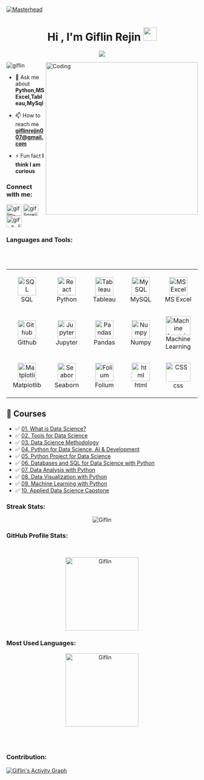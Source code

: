 [![Masterhead](https://blog.pixentia.com/hs-fs/hubfs/The-Essential-Step-for-People-Analytics.jpg?width=1750&name=The-Essential-Step-for-People-Analytics.jpg)](https://giflin.io)
<h1 align="center">Hi , I'm Giflin Rejin <img src="https://media.giphy.com/media/hvRJCLFzcasrR4ia7z/giphy.gif" width="35"></h1>
<p align="center">
 <a href="https://github.com/DenverCoder1/readme-typing-svg"><img src="https://readme-typing-svg.herokuapp.com?lines=Data%20Analyst;Always%20Learning%20New%20Things&center=true&width=500&height=50&font=georgia"></a>
</p>
<img align="right" alt="Coding" width="400" src="https://cdn.dribbble.com/users/1523313/screenshots/13671653/media/7c52f9d4b1117aa12f3bf9f9c3b9e1aa.gif">

<p align="left"> <img src="https://komarev.com/ghpvc/?username=giflin&label=Profile%20views&color=0e75b6&style=flat" alt="giflin" /> </p>

- 💬 Ask me about **Python,MS Excel,Tableau,MySql**

- 📫 How to reach me **giflinrejin007@gmail.com**

- ⚡ Fun fact **I think I am curious**





<h3 align="left">Connect with me:</h3>
<p align="left">

<a href="https://linkedin.com/in/giflin-rejin-b8984025b" target="blank"><img align="center" src="https://www.svgrepo.com/show/448234/linkedin.svg" alt="giflin-rejin-b8984025b" height="30" width="40" /></a>
<a href="https://kaggle.com/giflinrejin" target="blank"><img align="center" src="https://www.svgrepo.com/show/349422/kaggle.svg" alt="giflinrejin" height="30" width="40" /></a>
<a href="https://instagram.com/gif._x_.jinn" target="blank"><img align="center" src="https://www.svgrepo.com/show/452229/instagram-1.svg" alt="gif._x_.jinn" height="30" width="40" /></a>

</p>






<h3 align="left">Languages and Tools:</h3>
<p align="left"> 
<table align= "center">
  <tr>
     <td align="center" width="140" height="112.43">
      <a href="#macropower-tech" >
        <img src="https://www.svgrepo.com/show/331760/sql-database-generic.svg" width="48" height="48" alt="SQL" />
      </a>
      <br>SQL
    </td>
    <td align="center"  width="140" height="112.43">
      <a href="#macropower-tech" >
        <img src="https://www.svgrepo.com/show/452091/python.svg" width="48" height="48" alt="React Native" />
      </a>
      <br>Python
    </td>
    <td align="center"  width="140" height="112.43">
      <a href="#macropower-tech">
        <img src="https://www.svgrepo.com/show/354428/tableau-icon.svg" width="48" height="48" alt="Tableau" />
      </a>
      <br>Tableau
    </td>
    <td align="center"  width="140" height="112.43">
      <a href="#macropower-tech">
        <img src="https://www.svgrepo.com/show/303251/mysql-logo.svg" width="48" height="48" alt="MySQL" />
      </a>
      <br>MySQL
    </td>
    <td align="center"  width="140" height="112.43">
      <a href="#macropower-tech">
        <img src="https://www.svgrepo.com/show/452066/ms-excel.svg" width="48" height="48" alt="MS Excel" />
      </a>
      <br>MS Excel
    </td>
    <tr>
     <td align="center" width="140" height="112.43">
      <a href="#macropower-tech">
        <img src="https://www.svgrepo.com/show/475654/github-color.svg" width="48" height="48" alt="Github" />
      </a>
      <br>Github
    </td>
    <td align="center"  width="140" height="112.43">
      <a href="#macropower-tech">
        <img src="https://cdn.iconscout.com/icon/free/png-512/free-jupyter-3628867-3030007.png?f=avif&w=512" width="48" height="48" alt="Jupyter" />
      </a>
      <br>Jupyter
    </td>
    </br>
    <td align="center"  width="140" height="112.43">
      <a href="#macropower-tech">
        <img src="https://seeklogo.com/images/P/pandas-logo-776F6D45BB-seeklogo.com.png" width="48" height="48" alt="Pandas" />
      </a>
      <br>Pandas
    </td>
    <td align="center"  width="140" height="112.43">
      <a href="#macropower-tech">
        <img src="https://www.svgrepo.com/show/373938/numpy.svg" width="48" height="48" alt="Numpy" />
      </a>
      <br>Numpy
    </td>
    <td align="center"  width="140" height="112.43">
      <a href="#macropower-tech">
        <img src="https://upload.wikimedia.org/wikipedia/commons/d/d5/Hey_Machine_Learning_Logo.png?20180611150542" width="65" height="50" alt="Machine Learning" />
      </a>
      <br>Machine Learning
    </td>
   </tr>
     <tr>
     <td align="center" width="140" height="112.43">
      <a href="#macropower-tech">
        <img src="https://seeklogo.com/images/M/matplotlib-logo-7676870AC0-seeklogo.com.png" width="48" height="48" alt="Matplotlib" />
      </a>
      <br>Matplotlib
    </td>
    <td align="center"  width="140" height="112.43">
      <a href="#macropower-tech">
        <img src="https://seeklogo.com/images/S/seaborn-logo-244EB2DEC5-seeklogo.com.png" width="48" height="48" alt="Seaborn" />
      </a>
      <br>Seaborn
    </td>
    </br>
    <td align="center"  width="140" height="112.43">
      <a href="#macropower-tech">
        <img src="https://python-visualization.github.io/folium/_images/folium_logo.jpg" width="48" height="48" alt="Folium" />
      </a>
      <br>Folium
    </td>
    <td align="center"  width="140" height="112.43">
      <a href="#macropower-tech">
        <img src="https://www.svgrepo.com/show/452228/html-5.svg" width="48" height="48" alt="html" />
      </a>
      <br>html
    </td>
    <td align="center"  width="140" height="112.43">
      <a href="#macropower-tech">
        <img src="https://www.svgrepo.com/show/452185/css-3.svg" width="65" height="50" alt="CSS" />
      </a>
      <br>css
    </td>
   </tr>
  </tr>
  
</table>


## 📑 Courses
- :white_check_mark: [01. What is Data Science?](https://github.com/Giflin/IBM-Data-Science-Professional-Certificate/tree/master/01.What%20is%20Data%20Science)
- :white_check_mark: [02. Tools for Data Science](https://github.com/Giflin/IBM-Data-Science-Professional-Certificate/tree/master/02.Tools%20for%20Data%20Science)
- :white_check_mark: [03. Data Science Methodology](https://github.com/Giflin/IBM-Data-Science-Professional-Certificate/tree/master/03.Data%20Science%20Methodology)
- :white_check_mark: [04. Python for Data Science, AI & Development](https://github.com/Giflin/IBM-Data-Science-Professional-Certificate/tree/master/04.Python%20for%20Data%20Science%2C%20AI%20%26%20Development)
- :white_check_mark: [05. Python Project for Data Science](https://github.com/Giflin/IBM-Data-Science-Professional-Certificate/tree/master/05.Python%20Project%20for%20Data%20Science)
- :white_check_mark: [06. Databases and SQL for Data Science with Python](https://github.com/Giflin/IBM-Data-Science-Professional-Certificate/tree/master/06.Databases%20and%20SQL%20for%20Data%20Science%20with%20Python)
- :white_check_mark: [07. Data Analysis with Python](https://github.com/Giflin/IBM-Data-Science-Professional-Certificate/tree/master/07.Data%20Analysis%20with%20Python)
- :white_check_mark: [08. Data Visualization with Python](https://github.com/Giflin/IBM-Data-Science-Professional-Certificate/tree/master/08.Data%20Visualization%20with%20Python)
- :white_check_mark: [09. Machine Learning with Python](https://github.com/Giflin/IBM-Data-Science-Professional-Certificate/tree/master/09.Machine%20Learning%20with%20Python)
- :white_check_mark: [10. Applied Data Science Capstone](https://github.com/Giflin/IBM-Data-Science-Professional-Certificate/tree/master/10.Applied%20Data%20Science%20Capstone)




<h3 align="left">Streak Stats:</h3>
<p align="left">
<p align="center"><img align="center" src="https://github-readme-streak-stats.herokuapp.com/?user=Giflin&theme=algolia" alt="Giflin" /></p>
<h3 align="left">GitHub Profile Stats:</h3>
<p align="left">
<br/>
  <p align="center">
    <a href="https://github.com/Giflin"><img align="center" src="https://github-readme-stats.vercel.app/api?username=Giflin&show_icons=true&locale=en&theme=algolia" alt="Giflin" height="192px"/></a></p>
<h3 align="left"> Most Used Languages:</h3>
<p align="left">
	<p  align="center">
	  <a href="https://github.com/Giflin"><img align="center" src="https://github-readme-stats.vercel.app/api/top-langs?username=Giflin&show_icons=true&locale=en&layout=compact&theme=algolia" alt="Giflin" height="192px"/></a>
	</p>
  <br/>
 <br/>
 <h3 align="left"> Contribution:</h3>
<p align="left">
	<a href="https://github.com/Giflin"><img alt="Giflin's Activity Graph" src="https://github-readme-activity-graph.vercel.app/graph?username=Giflin&custom_title=Giflin's%20Contribution%20Graph&theme=react-dark" /></a>
  <br/>



